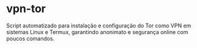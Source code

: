 # vpn-tor
Script automatizado para instalação e configuração do Tor como VPN em sistemas Linux e Termux, garantindo anonimato e segurança online com poucos comandos.
